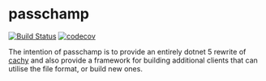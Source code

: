 # passchamp

[![Build Status](https://travis-ci.com/devoctomy/passchamp.svg?branch=main)](https://travis-ci.com/devoctomy/passchamp)
[![codecov](https://codecov.io/gh/devoctomy/passchamp/branch/main/graph/badge.svg?token=JU70OAK6OX)](https://codecov.io/gh/devoctomy/passchamp)

The intention of passchamp is to provide an entirely dotnet 5 rewrite of [cachy](https://github.com/devoctomy/cachy) and also provide a framework for building additional clients that can utilise the file format, or build new ones.
